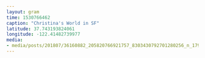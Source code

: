 ```yaml
---
layout: gram
time: 1530766462
caption: "Christina's World in SF"
latitude: 37.743193824061
longitude: -122.41482739977
media:
- media/posts/201807/36160882_205820766921757_8303430792701280256_n_17957708941039900.jpg
---
```

